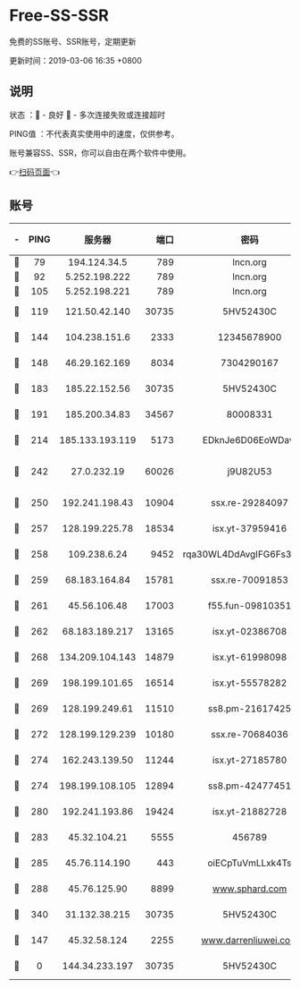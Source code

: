 # Free-SS-SSR

免费的SS账号、SSR账号，定期更新

更新时间：2019-03-06 16:35 +0800

## 说明

状态     ：🙂 - 良好 🙁 - 多次连接失败或连接超时

PING值   ：不代表真实使用中的速度，仅供参考。

账号兼容SS、SSR，你可以自由在两个软件中使用。

👉[扫码页面](https://liesauer.github.io/Free-SS-SSR/)👈

## 账号

|-|PING|服务器|端口|密码|加密方式|区域|
|:----:|:----:|:-----:|-----:|:----:|:----:|:----:|
|🙂|79|194.124.34.5|789|lncn.org|rc4|JP|
|🙂|92|5.252.198.222|789|lncn.org|rc4|JP|
|🙂|105|5.252.198.221|789|lncn.org|rc4|JP|
|🙂|119|121.50.42.140|30735|5HV52430C|aes-256-cfb|JP|
|🙂|144|104.238.151.6|2333|12345678900|aes-256-cfb|JP|
|🙂|148|46.29.162.169|8034|7304290167|aes-256-cfb|RU|
|🙂|183|185.22.152.56|30735|5HV52430C|aes-256-cfb|RU|
|🙂|191|185.200.34.83|34567|80008331|aes-256-cfb|US|
|🙂|214|185.133.193.119|5173|EDknJe6D06EoWDaw|aes-256-cfb|US|
|🙂|242|27.0.232.19|60026|j9U82U53|xchacha20-ietf-poly1305|HK|
|🙂|250|192.241.198.43|10904|ssx.re-29284097|aes-256-cfb|US|
|🙂|257|128.199.225.78|18534|isx.yt-37959416|aes-256-cfb|SG|
|🙂|258|109.238.6.24|9452|rqa30WL4DdAvgIFG6Fs3znzTa|aes-256-cfb|FR|
|🙂|259|68.183.164.84|15781|ssx.re-70091853|aes-256-cfb|US|
|🙂|261|45.56.106.48|17003|f55.fun-09810351|aes-256-cfb|US|
|🙂|262|68.183.189.217|13165|isx.yt-02386708|aes-256-cfb|SG|
|🙂|268|134.209.104.143|14879|isx.yt-61998098|aes-256-cfb|SG|
|🙂|269|198.199.101.65|16514|isx.yt-55578282|aes-256-cfb|US|
|🙂|269|128.199.249.61|11510|ss8.pm-21617425|aes-256-cfb|SG|
|🙂|272|128.199.129.239|10180|ssx.re-70684036|aes-256-cfb|SG|
|🙂|274|162.243.139.50|11244|isx.yt-27185780|aes-256-cfb|US|
|🙂|274|198.199.108.105|12894|ss8.pm-42477451|aes-256-cfb|US|
|🙂|280|192.241.193.86|19424|isx.yt-21882728|aes-256-cfb|US|
|🙂|283|45.32.104.21|5555|456789|aes-256-cfb|SG|
|🙂|285|45.76.114.190|443|oiECpTuVmLLxk4Ts|aes-256-cfb|AU|
|🙂|288|45.76.125.90|8899|www.sphard.com|aes-256-cfb|JP|
|🙂|340|31.132.38.215|30735|5HV52430C|aes-256-cfb|US|
|🙂|147|45.32.58.124|2255|www.darrenliuwei.com|aes-256-cfb|JP|
|🙁|0|144.34.233.197|30735|5HV52430C|aes-256-cfb|US|
